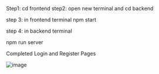 Step1: cd frontend
step2: open new terminal and cd backend

step 3: in frontend terminal
npm start

step 4: in backend terminal

npm run server

Completed Login and Register Pages

![image](https://user-images.githubusercontent.com/67679146/212557506-912793ef-ef0f-4d25-8872-bee232c3924c.png)
